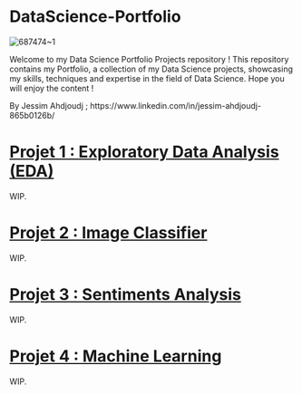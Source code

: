 # DataScience-Portfolio

![687474~1](https://github.com/JessAhdj/DataScience-Portfolio/assets/128965546/f6af4023-aa6f-4257-80e5-9b4faa79a150)

Welcome to my Data Science Portfolio Projects repository ! This repository contains my Portfolio, a collection of my Data Science projects, showcasing my skills, techniques and expertise in the field of Data Science. Hope you will enjoy the content !
<p> By Jessim Ahdjoudj ; https://www.linkedin.com/in/jessim-ahdjoudj-865b0126b/ </p>

# [Projet 1 : Exploratory Data Analysis (EDA)](https://github.com/JessAhdj/DataScience-Portfolio/tree/main/Projet%201)
<p> WIP. </p>

# [Projet 2 : Image Classifier](https://github.com/JessAhdj/DataScience-Portfolio/tree/main/Projet%202)
<p> WIP. </p>

# [Projet 3 : Sentiments Analysis](https://github.com/JessAhdj/DataScience-Portfolio/tree/main/Projet%203)
<p> WIP. </p>

# [Projet 4 : Machine Learning](https://github.com/JessAhdj/DataScience-Portfolio/tree/main/Projet%203)
<p> WIP. </p>
